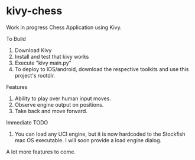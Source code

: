 kivy-chess
==========

Work in progress Chess Application using Kivy.

To Build
   1. Download Kivy
   2. Install and test that kivy works
   3. Execute "kivy main.py"
   4. To deploy to IOS/android, download the respective toolkits and use this project's rootdir.

Features
   1. Ability to play over human input moves.
   2. Observe engine output on positions.
   3. Take back and move forward.

Immediate TODO
   1. You can load any UCI engine, but it is now hardcoded to the Stockfish mac OS executable. I will soon provide a load engine dialog.

A lot more features to come.
